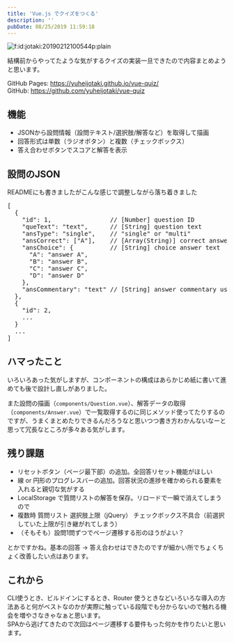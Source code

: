 ```yaml
---
title: 'Vue.js でクイズをつくる'
description: ''
pubDate: 08/25/2019 11:59:18
---
```


<p><span itemscope itemtype="http://schema.org/Photograph"><img src="/images/hatena/20190212100544.png" alt="f:id:jotaki:20190212100544p:plain" title="f:id:jotaki:20190212100544p:plain" class="hatena-fotolife" itemprop="image"></span></p>

<p>結構前からやってたような気がするクイズの実装一旦できたので内容まとめようと思います。</p>

<p>GitHub Pages: <a href="https://yuheijotaki.github.io/vue-quiz/">https://yuheijotaki.github.io/vue-quiz/</a><br/>
GitHub: <a href="https://github.com/yuheijotaki/vue-quiz">https://github.com/yuheijotaki/vue-quiz</a></p>

<h2>機能</h2>

<ul>
<li>JSONから設問情報（設問テキスト/選択肢/解答など）を取得して描画</li>
<li>回答形式は単数（ラジオボタン）と複数（チェックボックス）</li>
<li>答え合わせボタンでスコアと解答を表示</li>
</ul>

<h2>設問のJSON</h2>

<p>READMEにも書きましたがこんな感じで調整しながら落ち着きました</p>

<pre class="code" data-lang="" data-unlink>[
  {
    &#34;id&#34;: 1,                // [Number] question ID
    &#34;queText&#34;: &#34;text&#34;,      // [String] question text
    &#34;ansType&#34;: &#34;single&#34;,    // &#34;single&#34; or &#34;multi&#34;
    &#34;ansCorrect&#34;: [&#34;A&#34;],    // [Array(String)] correct answer. If &#39;ansType&#39; is &#34;multi&#34;, specify like [&#34;A&#34;,&#34;B&#34;]
    &#34;ansChoice&#34;: {          // [String] choice answer text
      &#34;A&#34;: &#34;answer A&#34;,
      &#34;B&#34;: &#34;answer B&#34;,
      &#34;C&#34;: &#34;answer C&#34;,
      &#34;D&#34;: &#34;answer D&#34;
    },
    &#34;ansCommentary&#34;: &#34;text&#34; // [String] answer commentary using HTML tags
  },
  {
    &#34;id&#34;: 2,
    ...
  }
  ...
]</pre>

<h2>ハマったこと</h2>

<p>いろいろあった気がしますが、コンポーネントの構成はあらかじめ紙に書いて進めても後で設計し直しがありました。</p>

<p>また設問の描画（<code>components/Question.vue</code>）、解答データの取得（<code>components/Answer.vue</code>）で一覧取得するのに同じメソッド使ってたりするのですが、うまくまとめたりできるんだろうなと思いつつ書き方わかんないなーと思って冗長なところが多々ある気がします。</p>

<h2>残り課題</h2>

<ul>
<li>リセットボタン（ページ最下部）の追加。全回答リセット機能がほしい</li>
<li>線 or 円形のプログレスバーの追加。回答状況の進捗を確かめられる要素を入れると親切な気がする</li>
<li>LocalStorage で質問リストの解答を保存。リロードで一瞬で消えてしまうので</li>
<li>複数時 質問リスト 選択肢上限（jQuery） チェックボックス不具合（前選択していた上限が引き継がれてしまう）</li>
<li>（そもそも）設問1問ずつでページ遷移する形のほうがよい？</li>
</ul>

<p>とかですかね。基本の回答 → 答え合わせはできたのですが細かい所でちょくちょく改善したい点はあります。</p>

<h2>これから</h2>

<p>CLI使うとき、ビルドインにするとき、Router 使うときなどいろいろな導入の方法あると何がベストなのかが実際に触っている段階でも分からないので触れる機会を増やさなきゃなぁと思います。<br/>
SPAから逃げてきたので次回はページ遷移する要件もった何かを作りたいと思います。</p>
